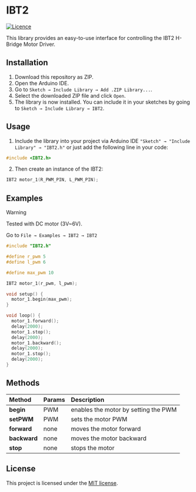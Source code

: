# IBT2

[![Licence](https://img.shields.io/badge/License-MIT-green.svg)](./LICENSE)

This library provides an easy-to-use interface for controlling the IBT2 H-Bridge Motor Driver.


## Installation

1. Download this repository as ZIP.
2. Open the Arduino IDE.
3. Go to `Sketch → Include Library → Add .ZIP Library...`.
4. Select the downloaded ZIP file and click `Open`.
5. The library is now installed. You can include it in your sketches by going to `Sketch → Include Library → IBT2`.


## Usage

1. Include the library into your project via Arduino IDE `"Sketch" → "Include Library" → "IBT2.h"` or just add the following line in your code: 
```cpp
#include <IBT2.h>
```
2. Then create an instance of the IBT2:
```cpp
IBT2 motor_1(R_PWM_PIN, L_PWM_PIN);
```

## Examples

> [!WARNING]
> Tested with DC motor (3V~6V).
> 
Go to `File → Examples → IBT2 → IBT2`
```cpp
#include "IBT2.h"

#define r_pwm 5
#define l_pwm 6

#define max_pwm 10

IBT2 motor_1(r_pwm, l_pwm);

void setup() {
  motor_1.begin(max_pwm);
}

void loop() {
  motor_1.forward();
  delay(2000);
  motor_1.stop();
  delay(2000);
  motor_1.backward();
  delay(2000);
  motor_1.stop();
  delay(2000);
}
```


## Methods

| Method        | Params | Description
| :------------ | :----- | :----------
| **begin**     | PWM    | enables the motor by setting the PWM
| **setPWM**    | PWM    | sets the motor PWM
| **forward**   | none   | moves the motor forward
| **backward**  | none   | moves the motor backward
| **stop**      | none   | stops the motor

## License
This project is licensed under the [MIT license](./LICENSE).
